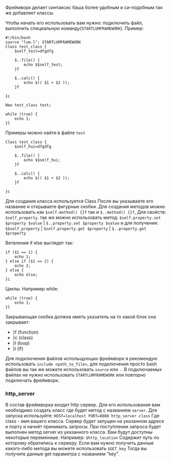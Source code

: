 Фреймворк делает синтаксис баша более удобным и си-подобным так же добавляет классы.

Чтобы начать его использовать вам нужно: подключить файл, выполнить специальную команду(`STARTLUMFRAMEWORK`). Пример:
```
#!/bin/bash
source "lum.l"; STARTLUMFRAMEWORK
Class test_class {
	$self_test=dfgdfg

	$..file() {
		echo $$self_test;
	}f

	$..calc() {
		echo $(( $1 + $2 ));
	}f

}c

New test_class test;

while (true) {
	echo 1;
}l
```

Примеры можно найти в файле `test`

```
Class test_class {
	$self_hui=dfgdfg

	$..file() {
		echo $$self_hui;
	}f

	$..calc() {
		echo $(( $1 + $2 ));
	}f

}c

```

Для создания класса используется Class После вы указываете его название и открываете фигурные скобки. Для создания методов можно использовать как `$self.method() {}f` так и `$..method() {}f`, Для свойств: `$self_property`. так же можно использовать метод: `$self.property.set $property $value` | `$..property.set $property $value` и для получения: `$$self_property` | `$self.property.get $property` | `$..property.get $property`

Ветвления if else выглядят так:
```
if ($1 == 1) {
	echo 1;
} else if ($1 == 2) {
	echo 2;
} else {
	echo else;
}i
```
Циклы. Например while:
```
while (true) {
	echo 1;
}l
```

Закрывающая скобка должна иметь указатель на то какой блок она закрывает:
- }f (function)
- }c (class)
- }l (loop)
- }i (if)

Для подключения файлов испольщующих фреймворк я рекомендую использовать `include <path_to_file>`, для подключения просто bash файлов вы так же можете использовать `source` или `.`. В подключаемых файлах не нужно использовать `STARTLUMFRAMEWORK` или повторно подключать фреймворк.


### http_server
В состав фреймворка входит http сервер. Для его использования вам необходимо создать класс где будет метод с названием `server`. Для запуска используйте: `HOST=localhost PORT=8080 http_server class` Где class - имя вашего класса. Сервер будет запущен на указанном адресе и порту и начнёт принимать запросы. При поступлении запроса будет выполнен метод server из указанного класса. Вам будут доступны некоторые переменные. Например: `$http_location` Содержит путь по которому обратились к серверу. Если вам нужно получить данные какого-либо метода вы можете использовать `$GET_key` Тогда вы получите данные get параметра с названием "key". 

